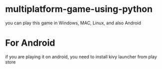 # multiplatform-game-using-python
you can play this game in Windows, MAC, Linux, and also Android

# For Android
if you are playing it on android, you need to install kivy launcher from play store
